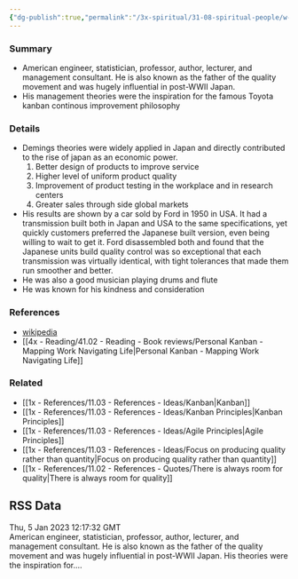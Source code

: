 ```yaml
---
{"dg-publish":true,"permalink":"/3x-spiritual/31-08-spiritual-people/w-e-deming/","title":"W. E. Deming","dgShowBacklinks":false}
---
```



### Summary
- American engineer, statistician, professor, author, lecturer, and management consultant. He is also known as the father of the quality movement and was hugely influential in post-WWII Japan. 
- His management theories were the inspiration for the famous Toyota kanban continous improvement philosophy

### Details
- Demings theories were widely applied in Japan and directly contributed to the rise of japan as an economic power.
	1. Better design of products to improve service
	2. Higher level of uniform product quality
	3. Improvement of product testing in the workplace and in research centers
	4. Greater sales through side global markets
- His results are shown by a car sold by Ford in 1950 in USA. It had a transmission built both in Japan and USA to the same specifications, yet quickly customers preferred the Japanese built version, even being willing to wait to get it. Ford disassembled both and found that the Japanese units build quality control was so exceptional that each transmission was virtually identical, with tight tolerances that made them run smoother and better.
- He was also a good musician playing drums and flute
- He was known for his kindness and consideration

### References
- [wikipedia](https://en.wikipedia.org/wiki/W._Edwards_Deming)
- [[4x - Reading/41.02 - Reading - Book reviews/Personal Kanban - Mapping Work Navigating Life\|Personal Kanban - Mapping Work Navigating Life]]

### Related
- [[1x - References/11.03 - References - Ideas/Kanban\|Kanban]]
- [[1x - References/11.03 - References - Ideas/Kanban Principles\|Kanban Principles]]
- [[1x - References/11.03 - References - Ideas/Agile Principles\|Agile Principles]]
- [[1x - References/11.03 - References - Ideas/Focus on producing quality rather than quantity\|Focus on producing quality rather than quantity]]
- [[1x - References/11.02 - References - Quotes/There is always room for quality\|There is always room for quality]]

## RSS Data
<div class='date'>
Thu, 5 Jan 2023 12:17:32 GMT
</div>
<div class='description'>
American engineer, statistician, professor, author, lecturer, and management consultant. He is also known as the father of the quality movement and was hugely influential in post-WWII Japan.  His theories were the inspiration for....
</div>